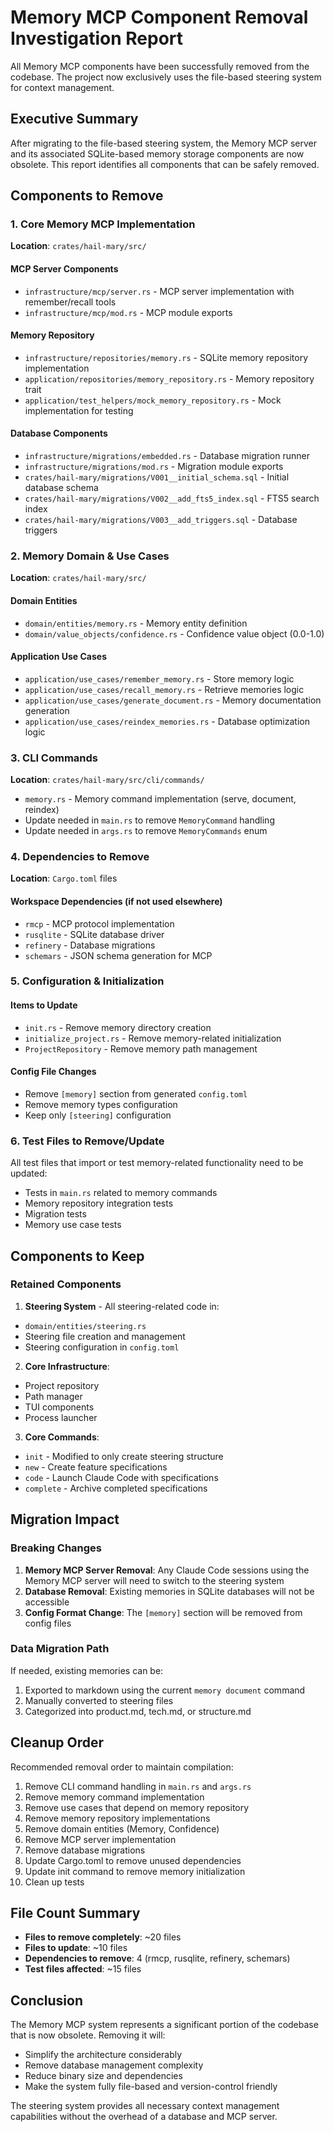 # Memory MCP Component Removal Investigation Report

All Memory MCP components have been successfully removed from the codebase. The project now exclusively uses the file-based steering system for context management.

## Executive Summary
After migrating to the file-based steering system, the Memory MCP server and its associated SQLite-based memory storage components are now obsolete. This report identifies all components that can be safely removed.

## Components to Remove

### 1. Core Memory MCP Implementation
**Location**: `crates/hail-mary/src/`

#### MCP Server Components
- `infrastructure/mcp/server.rs` - MCP server implementation with remember/recall tools
- `infrastructure/mcp/mod.rs` - MCP module exports

#### Memory Repository
- `infrastructure/repositories/memory.rs` - SQLite memory repository implementation
- `application/repositories/memory_repository.rs` - Memory repository trait
- `application/test_helpers/mock_memory_repository.rs` - Mock implementation for testing

#### Database Components
- `infrastructure/migrations/embedded.rs` - Database migration runner
- `infrastructure/migrations/mod.rs` - Migration module exports
- `crates/hail-mary/migrations/V001__initial_schema.sql` - Initial database schema
- `crates/hail-mary/migrations/V002__add_fts5_index.sql` - FTS5 search index
- `crates/hail-mary/migrations/V003__add_triggers.sql` - Database triggers

### 2. Memory Domain & Use Cases
**Location**: `crates/hail-mary/src/`

#### Domain Entities
- `domain/entities/memory.rs` - Memory entity definition
- `domain/value_objects/confidence.rs` - Confidence value object (0.0-1.0)

#### Application Use Cases
- `application/use_cases/remember_memory.rs` - Store memory logic
- `application/use_cases/recall_memory.rs` - Retrieve memories logic
- `application/use_cases/generate_document.rs` - Memory documentation generation
- `application/use_cases/reindex_memories.rs` - Database optimization logic

### 3. CLI Commands
**Location**: `crates/hail-mary/src/cli/commands/`

- `memory.rs` - Memory command implementation (serve, document, reindex)
- Update needed in `main.rs` to remove `MemoryCommand` handling
- Update needed in `args.rs` to remove `MemoryCommands` enum

### 4. Dependencies to Remove
**Location**: `Cargo.toml` files

#### Workspace Dependencies (if not used elsewhere)
- `rmcp` - MCP protocol implementation
- `rusqlite` - SQLite database driver
- `refinery` - Database migrations
- `schemars` - JSON schema generation for MCP

### 5. Configuration & Initialization

#### Items to Update
- `init.rs` - Remove memory directory creation
- `initialize_project.rs` - Remove memory-related initialization
- `ProjectRepository` - Remove memory path management

#### Config File Changes
- Remove `[memory]` section from generated `config.toml`
- Remove memory types configuration
- Keep only `[steering]` configuration

### 6. Test Files to Remove/Update
All test files that import or test memory-related functionality need to be updated:
- Tests in `main.rs` related to memory commands
- Memory repository integration tests
- Migration tests
- Memory use case tests

## Components to Keep

### Retained Components
1. **Steering System** - All steering-related code in:
- `domain/entities/steering.rs`
- Steering file creation and management
- Steering configuration in `config.toml`

2. **Core Infrastructure**:
- Project repository
- Path manager
- TUI components
- Process launcher

3. **Core Commands**:
- `init` - Modified to only create steering structure
- `new` - Create feature specifications
- `code` - Launch Claude Code with specifications
- `complete` - Archive completed specifications

## Migration Impact

### Breaking Changes
1. **Memory MCP Server Removal**: Any Claude Code sessions using the Memory MCP server will need to switch to the steering system
2. **Database Removal**: Existing memories in SQLite databases will not be accessible
3. **Config Format Change**: The `[memory]` section will be removed from config files

### Data Migration Path
If needed, existing memories can be:
1. Exported to markdown using the current `memory document` command
2. Manually converted to steering files
3. Categorized into product.md, tech.md, or structure.md

## Cleanup Order

Recommended removal order to maintain compilation:
1. Remove CLI command handling in `main.rs` and `args.rs`
2. Remove memory command implementation
3. Remove use cases that depend on memory repository
4. Remove memory repository implementations
5. Remove domain entities (Memory, Confidence)
6. Remove MCP server implementation
7. Remove database migrations
8. Update Cargo.toml to remove unused dependencies
9. Update init command to remove memory initialization
10. Clean up tests

## File Count Summary
- **Files to remove completely**: ~20 files
- **Files to update**: ~10 files
- **Dependencies to remove**: 4 (rmcp, rusqlite, refinery, schemars)
- **Test files affected**: ~15 files

## Conclusion
The Memory MCP system represents a significant portion of the codebase that is now obsolete. Removing it will:
- Simplify the architecture considerably
- Remove database management complexity
- Reduce binary size and dependencies
- Make the system fully file-based and version-control friendly

The steering system provides all necessary context management capabilities without the overhead of a database and MCP server.

